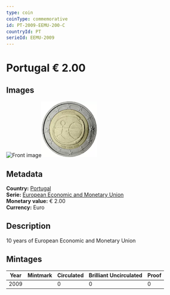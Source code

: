 ```yaml
---
type: coin
coinType: commemorative
id: PT-2009-EEMU-200-C
countryId: PT
serieId: EEMU-2009
---
```


# Portugal € 2.00

## Images

<img src="../../Images/common-2007-200.png" height="150" alt="Front image"><img src="Images/PT-2009-200.webp" height="150" alt="Back image">

## Metadata

**Country:** [Portugal](../../Countries/Portugal/index.md)\
**Serie:** [European Economic and Monetary Union](index.md)\
**Monetary value:** € 2.00\
**Currency:** Euro

## Description

10 years of European Economic and Monetary Union

## Mintages

| Year | Mintmark | Circulated | Brilliant Uncirculated | Proof |
| ---- | -------- | ---------- | ---------------------- | ----- |
| 2009 |  | 0| 0 | 0 |
